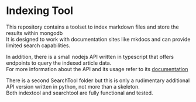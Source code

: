 # Indexing Tool
This repository contains a toolset to index markdown files and store the results within mongodb  
It is designed to work with documentation sites like mkdocs and can provide limited search capabilities.  

In addition, there is a small nodejs API written in typescript that offers endpoints to query the indexed article data.  
For more information about the API and its usage refer to its [documentation](./searchtool/README.md)

There is a second SearchTool folder but this is only a rudimentary additional API version written in python, not more than a skeleton.  
Both indextool and searchtool are fully functional and tested.
